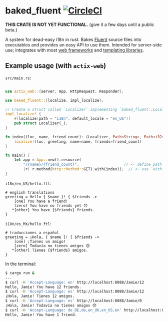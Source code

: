 # baked_fluent [![CircleCI](https://circleci.com/gh/kazimuth/baked_fluent.svg?style=svg)](https://circleci.com/gh/kazimuth/baked_fluent)

**THIS CRATE IS NOT YET FUNCTIONAL.** (give it a few days until a public beta.)

A system for dead-easy i18n in rust. Bakes [Fluent](https://projectfluent.org) source files into executables and provides an easy API to use them. Intended for server-side use; integrates with most [web frameworks](#frameworks) and [templating libraries](#templating).

## Example usage (with `actix-web`)

`src/main.rs`:

```rust

use actix_web::{server, App, HttpRequest, Responder};

use baked_fluent::{localize, impl_localize};

// Create a struct called `Localizer` implementing `baked_fluent::Localize`
impl_localize! {
    #[localize(path = "i18n", default_locale = "en_US")]
    pub struct Localizer(_);
}

fn index((loc, name, friend_count): (Localizer, Path<String>, Path<i32>)) -> String {
    localize!(loc, greeting, name=name, friends=friend_count)
}

fn main() {
    let app = App::new().resource(
        "/{name}/{friend_count}",                    // <- define path parameters
        |r| r.method(http::Method::GET).with(index));  // <- use `with` extractor
}
```

`i18n/en_US/hello.ftl`:

```ftl
# english translations
greeting = Hello { $name }! { $friends ->
    [one] You have a friend!
    [zero] You have no friends yet 😞
   *[other] You have {$friends} friends.
}
```

`i18n/es_MX/hello.ftl`:

```ftl
# traducciones a español
greeting = ¡Hola, { $name }! { $friends ->
    [one] ¡Tienes un amigo!
    [zero] Todavía no tienes amigos 😞
   *[other] Tienes {$friends} amigos.
}
```

In the terminal:

```sh
$ cargo run &
...
$ curl -H 'Accept-Language: en' http://localhost:8088/Jamie/12
Hello, Jamie! You have 12 friends.
$ curl -H 'Accept-Language: es' http://localhost:8088/Jamie/12
¡Hola, Jamie! Tienes 12 amigos.
$ curl -H 'Accept-Language: es' http://localhost:8088/Jamie/0
¡Hola, Jamie! Todavía no tienes amigos 😞
$ curl -H 'Accept-Language: de_DE,de,en_UK,en_US,en' http://localhost:8088/Jamie/1
Hello, Jamie! You have 1 friend.
```
